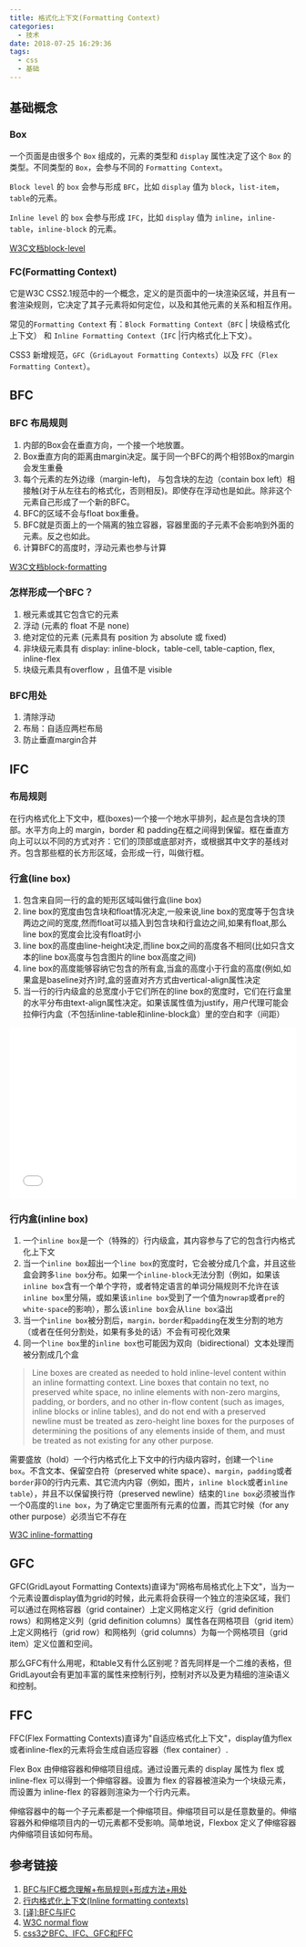 ```yaml
---
title: 格式化上下文(Formatting Context)
categories:
  - 技术
date: 2018-07-25 16:29:36
tags:
  - css
  - 基础
---
```


## 基础概念
### Box

一个页面是由很多个 `Box` 组成的，元素的类型和 `display` 属性决定了这个 `Box` 的类型。不同类型的 `Box`，会参与不同的 `Formatting Context`。

`Block level` 的 `box` 会参与形成 `BFC`，比如 `display` 值为 `block`，`list-item`，`table`的元素。

`Inline level` 的 `box` 会参与形成 `IFC`，比如 `display` 值为 `inline`，`inline-table`，`inline-block` 的元素。

[W3C文档block-level](https://www.w3.org/TR/css3-box/#block-level0)

### FC(Formatting Context)

它是W3C CSS2.1规范中的一个概念，定义的是页面中的一块渲染区域，并且有一套渲染规则，它决定了其子元素将如何定位，以及和其他元素的关系和相互作用。

常见的`Formatting Context` 有：`Block Formatting Context`（`BFC` | 块级格式化上下文） 和 `Inline Formatting Context`（`IFC` |行内格式化上下文）。

 CSS3 新增规范，`GFC`（`GridLayout Formatting Contexts`）以及 `FFC`（`Flex Formatting Context`）。

## BFC

### BFC 布局规则
1. 内部的Box会在垂直方向，一个接一个地放置。
2. Box垂直方向的距离由margin决定。属于同一个BFC的两个相邻Box的margin会发生重叠
3. 每个元素的左外边缘（margin-left)， 与包含块的左边（contain box left）相接触(对于从左往右的格式化，否则相反)。即使存在浮动也是如此。除非这个元素自己形成了一个新的BFC。
4. BFC的区域不会与float box重叠。
5. BFC就是页面上的一个隔离的独立容器，容器里面的子元素不会影响到外面的元素。反之也如此。
6. 计算BFC的高度时，浮动元素也参与计算

[W3C文档block-formatting](https://www.w3.org/TR/CSS2/visuren.html#block-formatting)

### 怎样形成一个BFC？

1. 根元素或其它包含它的元素
2. 浮动 (元素的 float 不是 none)
3. 绝对定位的元素 (元素具有 position 为 absolute 或 fixed)
4. 非块级元素具有 display: inline-block，table-cell, table-caption, flex, inline-flex
5. 块级元素具有overflow ，且值不是 visible

### BFC用处

1. 清除浮动
2. 布局：自适应两栏布局
3. 防止垂直margin合并

## IFC

### 布局规则
在行内格式化上下文中，框(boxes)一个接一个地水平排列，起点是包含块的顶部。水平方向上的 margin，border 和 padding在框之间得到保留。框在垂直方向上可以以不同的方式对齐：它们的顶部或底部对齐，或根据其中文字的基线对齐。包含那些框的长方形区域，会形成一行，叫做行框。

### 行盒(line box)
1. 包含来自同一行的盒的矩形区域叫做行盒(line box)
2. line box的宽度由包含块和float情况决定,一般来说,line box的宽度等于包含块两边之间的宽度,然而float可以插入到包含块和行盒边之间,如果有float,那么line box的宽度会比没有float时小
3. line box的高度由line-height决定,而line box之间的高度各不相同(比如只含文本的line box高度与包含图片的line box高度之间)
4. line box的高度能够容纳它包含的所有盒,当盒的高度小于行盒的高度(例如,如果盒是baseline对齐)时,盒的竖直对齐方式由vertical-align属性决定
5. 当一行的行内级盒的总宽度小于它们所在的line box的宽度时，它们在行盒里的水平分布由text-align属性决定。如果该属性值为justify，用户代理可能会拉伸行内盒（不包括inline-table和inline-block盒）里的空白和字（间距）

<iframe width="100%" height="300" src="//jsrun.net/DQgKp/embedded/html,css,result/light/" allowfullscreen="allowfullscreen" frameborder="0"></iframe>

### 行内盒(inline box)

1. 一个`inline box`是一个（特殊的）行内级盒，其内容参与了它的包含行内格式化上下文
2. 当一个`inline box`超出一个`line box`的宽度时，它会被分成几个盒，并且这些盒会跨多`line box`分布。如果一个`inline-block`无法分割（例如，如果该`inline box`含有一个单个字符，或者特定语言的单词分隔规则不允许在该`inline box`里分隔，或如果该`inline box`受到了一个值为`nowrap`或者`pre`的`white-space`的影响），那么该`inline box`会从`line box`溢出
3. 当一个`inline box`被分割后，`margin，border`和`padding`在发生分割的地方（或者在任何分割处，如果有多处的话）不会有可视化效果
4. 同一个`line box`里的`inline box`也可能因为双向（bidirectional）文本处理而被分割成几个盒

> Line boxes are created as needed to hold inline-level content within an inline formatting context. Line boxes that contain no text, no preserved white space, no inline elements with non-zero margins, padding, or borders, and no other in-flow content (such as images, inline blocks or inline tables), and do not end with a preserved newline must be treated as zero-height line boxes for the purposes of determining the positions of any elements inside of them, and must be treated as not existing for any other purpose.

需要盛放（hold）一个行内格式化上下文中的行内级内容时，创建一个`line box`。不含文本、保留空白符（preserved white space）、`margin`，`padding`或者`border`非0的行内元素、其它流内内容（例如，图片，`inline block`或者`inline table`），并且不以保留换行符（preserved newline）结束的`line box`必须被当作一个0高度的`line box`，为了确定它里面所有元素的位置，而其它时候（for any other purpose）必须当它不存在

[W3C inline-formatting](https://www.w3.org/TR/2011/REC-CSS2-20110607/visuren.html#inline-formatting)

## GFC

GFC(GridLayout Formatting Contexts)直译为"网格布局格式化上下文"，当为一个元素设置display值为grid的时候，此元素将会获得一个独立的渲染区域，我们可以通过在网格容器（grid container）上定义网格定义行（grid definition rows）和网格定义列（grid definition columns）属性各在网格项目（grid item）上定义网格行（grid row）和网格列（grid columns）为每一个网格项目（grid item）定义位置和空间。 

那么GFC有什么用呢，和table又有什么区别呢？首先同样是一个二维的表格，但GridLayout会有更加丰富的属性来控制行列，控制对齐以及更为精细的渲染语义和控制。

## FFC
FFC(Flex Formatting Contexts)直译为"自适应格式化上下文"，display值为flex或者inline-flex的元素将会生成自适应容器（flex container）.

Flex Box 由伸缩容器和伸缩项目组成。通过设置元素的 display 属性为 flex 或 inline-flex 可以得到一个伸缩容器。设置为 flex 的容器被渲染为一个块级元素，而设置为 inline-flex 的容器则渲染为一个行内元素。

伸缩容器中的每一个子元素都是一个伸缩项目。伸缩项目可以是任意数量的。伸缩容器外和伸缩项目内的一切元素都不受影响。简单地说，Flexbox 定义了伸缩容器内伸缩项目该如何布局。

## 参考链接
1. [BFC与IFC概念理解+布局规则+形成方法+用处](https://segmentfault.com/a/1190000009545742)
2. [行内格式化上下文(Inline formatting contexts)](https://segmentfault.com/a/1190000009308818)
3. [\[译\]:BFC与IFC](https://segmentfault.com/a/1190000004466536)
4. [W3C normal flow](https://www.w3.org/TR/2011/REC-CSS2-20110607/visuren.html#normal-flow)
5. [css3之BFC、IFC、GFC和FFC](http://www.cnblogs.com/dingyufenglian/p/4845477.html)

